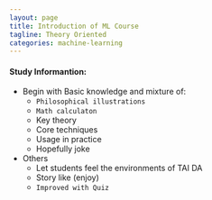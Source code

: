```yaml
---
layout: page
title: Introduction of ML Course
tagline: Theory Oriented 
categories: machine-learning
---
```



#### Study Informantion:
- Begin with Basic knowledge and mixture of:
    - `Philosophical illustrations`
    - `Math calculaton`
    - Key theory
    - Core techniques
    - Usage in practice
    - Hopefully joke
- Others
    - Let students feel the environments of TAI DA
    - Story like (enjoy)
    - `Improved with Quiz`
